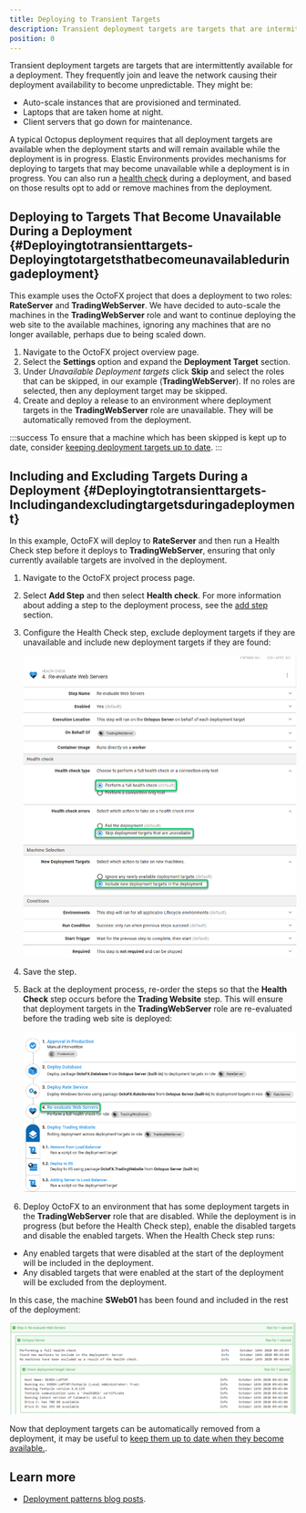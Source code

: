 ```yaml
---
title: Deploying to Transient Targets
description: Transient deployment targets are targets that are intermittently available for a deployment.
position: 0
---
```


Transient deployment targets are targets that are intermittently available for a deployment.  They frequently join and leave the network causing their deployment availability to become unpredictable. They might be:

- Auto-scale instances that are provisioned and terminated.
- Laptops that are taken home at night.
- Client servers that go down for maintenance.

A typical Octopus deployment requires that all deployment targets are available when the deployment starts and will remain available while the deployment is in progress.  Elastic Environments provides mechanisms for deploying to targets that may become unavailable while a deployment is in progress. You can also run a [health check](/docs/projects/built-in-step-templates/health-check.md) during a deployment, and based on those results opt to add or remove machines from the deployment.

## Deploying to Targets That Become Unavailable During a Deployment {#Deployingtotransienttargets-Deployingtotargetsthatbecomeunavailableduringadeployment}

This example uses the OctoFX project that does a deployment to two roles: **RateServer** and **TradingWebServer**. We have decided to auto-scale the machines in the **TradingWebServer** role and want to continue deploying the web site to the available machines, ignoring any machines that are no longer available, perhaps due to being scaled down.

1. Navigate to the OctoFX project overview page.
2. Select the **Settings** option and expand the **Deployment Target** section.
3. Under *Unavailable Deployment targets* click **Skip** and select the roles that can be skipped, in our example (**TradingWebServer**). If no roles are selected, then any deployment target may be skipped.
4. Create and deploy a release to an environment where deployment targets in the **TradingWebServer** role are unavailable. They will be automatically removed from the deployment.

:::success
To ensure that a machine which has been skipped is kept up to date, consider [keeping deployment targets up to date](/docs/deployments/patterns/elastic-and-transient-environments/keeping-deployment-targets-up-to-date.md).
:::

## Including and Excluding Targets During a Deployment {#Deployingtotransienttargets-Includingandexcludingtargetsduringadeployment}

In this example, OctoFX will deploy to **RateServer** and then run a Health Check step before it deploys to **TradingWebServer**, ensuring that only currently available targets are involved in the deployment.

1. Navigate to the OctoFX project process page.
2. Select **Add Step** and then select **Health check**. For more information about adding a step to the deployment process, see the [add step](/docs/projects/steps/index.md) section.
3. Configure the Health Check step, exclude deployment targets if they are unavailable and include new deployment targets if they are found:

   ![](images/healthcheck.png "width=500")

4. Save the step.
5. Back at the deployment process, re-order the steps so that the **Health Check** step occurs before the **Trading Website** step.  This will ensure that deployment targets in the **TradingWebServer** role are re-evaluated before the trading web site is deployed:

   ![](images/evaluate.png "width=500")

6. Deploy OctoFX to an environment that has some deployment targets in the **TradingWebServer** role that are disabled.  While the deployment is in progress (but before the Health Check step), enable the disabled targets and disable the enabled targets. When the Health Check step runs:

 - Any enabled targets that were disabled at the start of the deployment will be included in the deployment.
 - Any disabled targets that were enabled at the start of the deployment will be excluded from the deployment.

In this case, the machine **SWeb01** has been found and included in the rest of the deployment:

![](images/newtarget.png "width=500")

Now that deployment targets can be automatically removed from a deployment, it may be useful to [keep them up to date when they become available.](/docs/deployments/patterns/elastic-and-transient-environments/keeping-deployment-targets-up-to-date.md).

## Learn more

- [Deployment patterns blog posts](https://octopus.com/blog/tag/Deployment%20Patterns).
